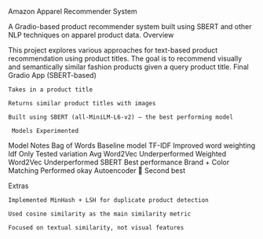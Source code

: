  Amazon Apparel Recommender System

A Gradio-based product recommender system built using SBERT and other NLP techniques on apparel product data.
  Overview

This project explores various approaches for text-based product recommendation using product titles. The goal is to recommend visually and semantically similar fashion products given a query product title.
    Final Gradio App (SBERT-based)

    Takes in a product title

    Returns similar product titles with images

    Built using SBERT (all-MiniLM-L6-v2) – the best performing model

     Models Experimented
Model	Notes
Bag of Words	          Baseline model
TF-IDF	                Improved word weighting
Idf Only	              Tested variation
Avg Word2Vec	          Underperformed
Weighted Word2Vec	      Underperformed
SBERT	                  Best performance
Brand + Color Matching	Performed okay
Autoencoder	🥈          Second best


 Extras

    Implemented MinHash + LSH for duplicate product detection

    Used cosine similarity as the main similarity metric

    Focused on textual similarity, not visual features
